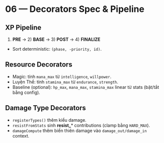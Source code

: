 # 06 — Decorators Spec & Pipeline

## XP Pipeline
1) **PRE** → 2) **BASE** → 3) **POST** → 4) **FINALIZE**
- Sort deterministic: `(phase, -priority, id)`.

## Resource Decorators
- Magic: tính `mana_max` từ `intelligence`, `willpower`.
- Luyện Thể: tính `stamina_max` từ `endurance`, `strength`.
- Baseline (optional): `hp_max`, `mana_max`, `stamina_max` linear từ stats (bật/tắt bằng config).

## Damage Type Decorators
- `registerTypes()` thêm kiểu damage.
- `resistFromStats` sinh **resist_*** contributions (clamp bằng `HARD_MAX`).
- `damageCompute` thêm biến thiên damage vào `damage_out/damage_in` context.
